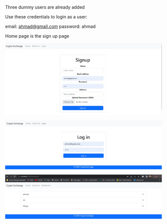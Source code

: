 Three dummy users are already added

Use these credentials to login as a user:

email: ahmad@gmail.com
password: ahmad

Home page is the sign up page

![Home - Sign Up](https://github.com/ahmednabeelbutt/crypto-exchange/blob/master/Home-Sign%20up.JPG)

![Login](https://github.com/ahmednabeelbutt/crypto-exchange/blob/master/Login.JPG)

![Dashboad](https://github.com/ahmednabeelbutt/crypto-exchange/blob/master/Dashboard.JPG)




